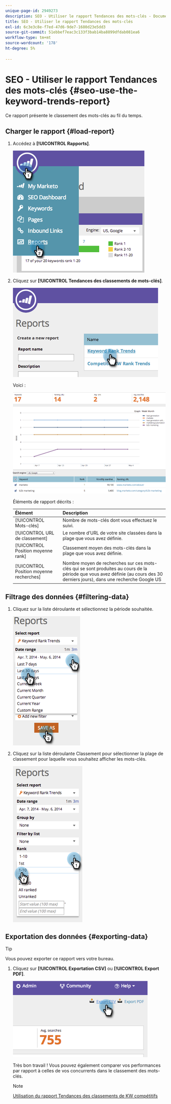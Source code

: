 ```yaml
---
unique-page-id: 2949273
description: SEO - Utiliser le rapport Tendances des mots-clés - Documents Marketo - Documentation du produit
title: SEO - Utiliser le rapport Tendances des mots-clés
exl-id: 6c3e3c8e-f7ed-47d6-9de7-1680d23e5dd3
source-git-commit: 51ebbef7eac3c133f3bab14ba8899dfdab081ea6
workflow-type: tm+mt
source-wordcount: '178'
ht-degree: 5%

---
```


# SEO - Utiliser le rapport Tendances des mots-clés {#seo-use-the-keyword-trends-report}

Ce rapport présente le classement des mots-clés au fil du temps.

## Charger le rapport {#load-report}

1. Accédez à **[!UICONTROL Rapports]**.

   ![](assets/image2014-9-18-14-3a12-3a18.png)

1. Cliquez sur **[!UICONTROL Tendances des classements de mots-clés]**.

   ![](assets/image2014-9-18-14-3a13-3a14.png)

   Voici :

   ![](assets/image2014-9-18-14-3a13-3a22.png)

   Éléments de rapport décrits :

   | Élément | Description |
   |---|---|
   | [!UICONTROL Mots-clés] | Nombre de mots-clés dont vous effectuez le suivi. |
   | [!UICONTROL URL de classement] | Le nombre d’URL de votre site classées dans la plage que vous avez définie. |
   | [!UICONTROL Position moyenne rank] | Classement moyen des mots-clés dans la plage que vous avez définie. |
   | [!UICONTROL Position moyenne recherches] | Nombre moyen de recherches sur ces mots-clés qui se sont produites au cours de la période que vous avez définie (au cours des 30 derniers jours), dans une recherche Google US |

## Filtrage des données {#filtering-data}

1. Cliquez sur la liste déroulante et sélectionnez la période souhaitée.

   ![](assets/image2014-9-18-14-3a13-3a40.png)

1. Cliquez sur la liste déroulante Classement pour sélectionner la plage de classement pour laquelle vous souhaitez afficher les mots-clés.

   ![](assets/image2014-9-18-14-3a13-3a57.png)

## Exportation des données {#exporting-data}

>[!TIP]
>
>Vous pouvez exporter ce rapport vers votre bureau.

1. Cliquez sur **[!UICONTROL Exportation CSV]** ou **[!UICONTROL Export PDF]**.

   ![](assets/image2014-9-18-14-3a14-3a46.png)

   Très bon travail ! Vous pouvez également comparer vos performances par rapport à celles de vos concurrents dans le classement des mots-clés.

   >[!NOTE]
   >
   >[Utilisation du rapport Tendances des classements de KW compétitifs](/help/marketo/product-docs/additional-apps/seo/reports/seo-use-the-competitor-kw-trends-report.md)
